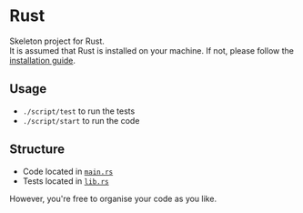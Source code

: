 # Rust

Skeleton project for Rust.\
It is assumed that Rust is installed on your machine. If not, please follow the [installation guide](https://www.rust-lang.org/tools/install).

## Usage
- `./script/test` to run the tests
- `./script/start` to run the code

## Structure
- Code located in [`main.rs`](./src/main.rs)
- Tests located in [`lib.rs`](./src/lib.rs)

However, you're free to organise your code as you like. 
